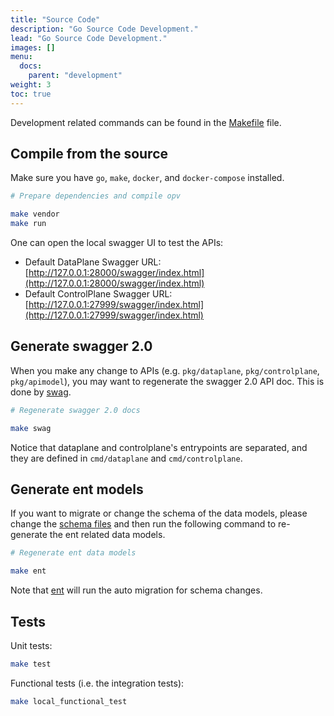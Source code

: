 ```yaml
---
title: "Source Code"
description: "Go Source Code Development."
lead: "Go Source Code Development."
images: []
menu:
  docs:
    parent: "development"
weight: 3
toc: true
---
```


Development related commands can be found in the [Makefile](https://github.com/open-privacy/opv/blob/main/Makefile) file.

## Compile from the source

Make sure you have `go`, `make`, `docker`, and `docker-compose` installed.

```sh
# Prepare dependencies and compile opv

make vendor
make run
```

One can open the local swagger UI to test the APIs:

- Default DataPlane Swagger URL: [http://127.0.0.1:28000/swagger/index.html](http://127.0.0.1:28000/swagger/index.html)
- Default ControlPlane Swagger URL: [http://127.0.0.1:27999/swagger/index.html](http://127.0.0.1:27999/swagger/index.html)

## Generate swagger 2.0

When you make any change to APIs (e.g. `pkg/dataplane`, `pkg/controlplane`, `pkg/apimodel`), you may want to regenerate
the swagger 2.0 API doc. This is done by [swag](https://github.com/swaggo/swag).

```sh
# Regenerate swagger 2.0 docs

make swag
```

Notice that dataplane and controlplane's entrypoints are separated, and they are defined in `cmd/dataplane` and `cmd/controlplane`.

## Generate ent models

If you want to migrate or change the schema of the data models, please change the [schema files](https://github.com/open-privacy/opv/tree/main/pkg/ent/schema)
and then run the following command to re-generate the ent related data models.

```sh
# Regenerate ent data models

make ent
```

Note that [ent](https://entgo.io/docs/migrate/#auto-migration) will run the auto migration for schema changes.

## Tests

Unit tests:

```sh
make test
```

Functional tests (i.e. the integration tests):

```sh
make local_functional_test
```
